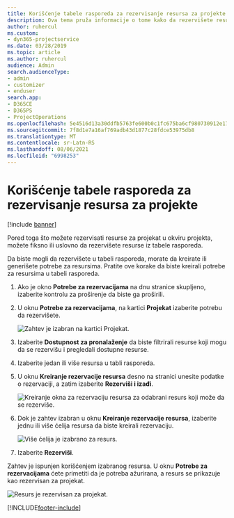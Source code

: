```yaml
---
title: Korišćenje tabele rasporeda za rezervisanje resursa za projekte
description: Ova tema pruža informacije o tome kako da rezervišete resurse.
author: ruhercul
ms.custom:
- dyn365-projectservice
ms.date: 03/28/2019
ms.topic: article
ms.author: ruhercul
audience: Admin
search.audienceType:
- admin
- customizer
- enduser
search.app:
- D365CE
- D365PS
- ProjectOperations
ms.openlocfilehash: 5e4516d13a30ddfb5763fe600b0c1fc675ba6cf980730912e1795cc3d6f4991f
ms.sourcegitcommit: 7f8d1e7a16af769adb43d1877c28fdce53975db8
ms.translationtype: MT
ms.contentlocale: sr-Latn-RS
ms.lasthandoff: 08/06/2021
ms.locfileid: "6998253"
---
```

# <a name="use-the-schedule-board-to-book-project-resources"></a>Korišćenje tabele rasporeda za rezervisanje resursa za projekte

[!include [banner](../includes/psa-now-project-operations.md)]

Pored toga što možete rezervisati resurse za projekat u okviru projekta, možete fiksno ili uslovno da rezervišete resurse iz tabele rasporeda.

Da biste mogli da rezervišete u tabeli rasporeda, morate da kreirate ili generišete potrebe za resursima. Pratite ove korake da biste kreirali potrebe za resursima u tabeli rasporeda.

1. Ako je okno **Potrebe za rezervacijama** na dnu stranice skupljeno, izaberite kontrolu za proširenje da biste ga proširili.
2. U oknu **Potrebe za rezervacijama**, na kartici **Projekat** izaberite potrebu da rezervišete.

    ![Zahtev je izabran na kartici Projekat.](media/Resource-Management-image73.png)

3. Izaberite **Dostupnost za pronalaženje** da biste filtrirali resurse koji mogu da se rezervišu i pregledali dostupne resurse. 
4. Izaberite jedan ili više resursa u tabli rasporeda. 
5. U oknu **Kreiranje rezervacije resursa** desno na stranici unesite podatke o rezervaciji, a zatim izaberite **Rezerviši i izađi**.

    ![Kreiranje okna za rezervaciju resursa za odabrani resurs koji može da se rezerviše.](media/Resource-Management-image74.png)

6. Dok je zahtev izabran u oknu **Kreiranje rezervacije resursa**, izaberite jednu ili više ćelija resursa da biste kreirali rezervaciju.

    ![Više ćelija je izabrano za resurs.](media/Resource-Management-image75.png)

7. Izaberite **Rezerviši**.

Zahtev je ispunjen korišćenjem izabranog resursa. U oknu **Potrebe za rezervacijama** ćete primetiti da je potreba ažurirana, a resurs se prikazuje kao rezervisan za projekat.

![Resurs je rezervisan za projekat.](media/Resource-Management-image76.png)


[!INCLUDE[footer-include](../includes/footer-banner.md)]